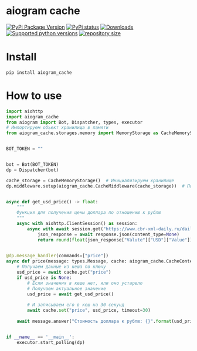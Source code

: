 # aiogram cache

[![PyPi Package Version](https://img.shields.io/pypi/v/aiogram_cache.svg?style=flat-square)](https://pypi.python.org/pypi/aiogram_cache)
[![PyPi status](https://img.shields.io/pypi/status/aiogram_cache.svg?style=flat-square)](https://pypi.python.org/pypi/aiogram_cache)
[![Downloads](https://pepy.tech/badge/aiogram_cache)](https://pepy.tech/project/aiogram_cache)
[![Supported python versions](https://img.shields.io/pypi/pyversions/aiogram_cache.svg?style=flat-square)](https://pypi.python.org/pypi/aiogram_cache)
[![repository size](https://img.shields.io/github/repo-size/alteralt/aiogram_cache)](https://github.com/alteralt/aiogram_cache)

# Install
```
pip install aiogram_cache
```

# How to use

```python
import aiohttp
import aiogram_cache
from aiogram import Bot, Dispatcher, types, executor
# Импортируем объект хранилища в памяти
from aiogram_cache.storages.memory import MemoryStorage as CacheMemoryStorage


BOT_TOKEN = ""


bot = Bot(BOT_TOKEN)
dp = Dispatcher(bot)

cache_storage = CacheMemoryStorage()  # Инициализируем хранилище
dp.middleware.setup(aiogram_cache.CacheMiddleware(cache_storage))  # Подключаем мидлварь


async def get_usd_price() -> float:
    """
    Функция для получения цены доллара по отношению к рублю
    """
    async with aiohttp.ClientSession() as session:
        async with await session.get("https://www.cbr-xml-daily.ru/daily_json.js") as response:
            json_response = await response.json(content_type=None)
            return round(float(json_response["Valute"]["USD"]["Value"]), 2)

        
@dp.message_handler(commands=["price"])
async def price(message: types.Message, cache: aiogram_cache.CacheContext):
    # Получаем данные из кеша по ключу
    usd_price = await cache.get("price")
    if usd_price is None:
        # Если значения в кеше нет, или оно устарело
        # Получаем актуальное значение
        usd_price = await get_usd_price()
        
        # И записываем его в кеш на 30 секунд
        await cache.set("price", usd_price, timeout=30)
        
    await message.answer("Стоимость доллара к рублю: {}".format(usd_price))


if __name__ == '__main__':
    executor.start_polling(dp)
```
